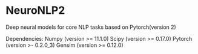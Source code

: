# NeuroNLP2

Deep neural models for core NLP tasks based on Pytorch(version 2)

Dependencies: Numpy (version >= 11.1.0) Scipy (version >= 0.17.0) Pytorch (version >- 0.2.0_3) Gensim (version >= 0.12.0)
